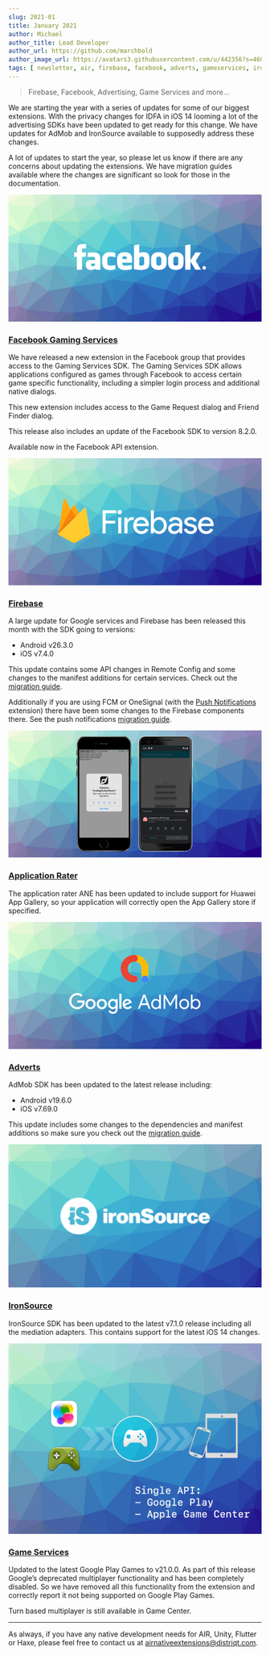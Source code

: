 ```yaml
---
slug: 2021-01
title: January 2021
author: Michael
author_title: Lead Developer
author_url: https://github.com/marchbold
author_image_url: https://avatars3.githubusercontent.com/u/442356?s=460&v=4
tags: [ newsletter, air, firebase, facebook, adverts, gameservices, ironsource ]
---
```


> Firebase, Facebook, Advertising, Game Services and more…

We are starting the year with a series of updates for some of our biggest extensions. With the privacy changes for IDFA in iOS 14 looming a lot of the advertising SDKs have been updated to get ready for this change. We have updates for AdMob and IronSource available to supposedly address these changes.

A lot of updates to start the year, so please let us know if there are any concerns about updating the extensions. We have migration guides available where the changes are significant so look for those in the documentation.

<!--truncate-->

![](images/facebook.png)

### [Facebook Gaming Services](https://airnativeextensions.com/extension/com.distriqt.FacebookAPI)


We have released a new extension in the Facebook group that provides access to the Gaming Services SDK. The Gaming Services SDK allows applications configured as games through Facebook to access certain game specific functionality, including a simpler login process and additional native dialogs.

This new extension includes access to the Game Request dialog and Friend Finder dialog.

This release also includes an update of the Facebook SDK to version 8.2.0.

Available now in the Facebook API extension.



![](images/firebase.png)

### [Firebase](https://airnativeextensions.com/extension/com.distriqt.Firebase)

A large update for Google services and Firebase has been released this month with the SDK going to versions:
- Android v26.3.0
- iOS v7.4.0

This update contains some API changes in Remote Config and some changes to the manifest additions for certain services. Check out the [migration guide](https://docs.airnativeextensions.com/docs/firebase/migrating-to-v6).

Additionally if you are using FCM or OneSignal (with the [Push Notifications](https://airnativeextensions.com/extension/com.distriqt.PushNotifications) extension) there have been some changes to the Firebase components there. See the push notifications [migration guide](https://docs.airnativeextensions.com/docs/pushnotifications/migrating-to-v10.1).




![](images/application-rater.png)

### [Application Rater](https://airnativeextensions.com/extension/com.distriqt.ApplicationRater)

The application rater ANE has been updated to include support for Huawei App Gallery, so your application will correctly open the App Gallery store if specified.




![](images/admob.png)


### [Adverts](https://airnativeextensions.com/extension/com.distriqt.Adverts)

AdMob SDK has been updated to the latest release including:
- Android v19.6.0
- iOS v7.69.0

This update includes some changes to the dependencies and manifest additions so make sure you check out the [migration guide](https://docs.airnativeextensions.com/docs/adverts/migrating-to-version-12).




![](images/ironsource.png)


### [IronSource](https://airnativeextensions.com/extension/com.distriqt.IronSource)

IronSource SDK has been updated to the latest v7.1.0 release including all the mediation adapters. This contains support for the latest iOS 14 changes.



![](images/gameservices.png)


### [Game Services](https://airnativeextensions.com/extension/com.distriqt.GameServices)

Updated to the latest Google Play Games to v21.0.0. As part of this release Google’s deprecated multiplayer functionality and has been completely disabled. So we have removed all this functionality from the extension and correctly report it not being supported on Google Play Games.

Turn based multiplayer is still available in Game Center.



---

As always, if you have any native development needs for AIR, Unity, Flutter or Haxe, please feel free to contact us at [airnativeextensions@distriqt.com](mailto:airnativeextensions@distriqt.com).